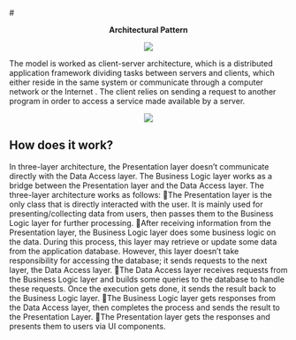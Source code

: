 #<p style="text-align: center;">**Architectural Pattern**</p>

<p align="center">
 <img src="https://user-images.githubusercontent.com/54281955/205369482-48740dd9-ae92-4e8d-87ab-2c5f0a5087f5.png"/></p>


The model is worked as  client-server architecture, which  is a distributed 
application framework dividing tasks between servers and clients, 
which either reside in the same system or communicate through a computer
 network or the Internet .
The client relies on sending a request to 
another program in order to access a service made available
 by a server.
<p align="center">
 <img src="https://user-images.githubusercontent.com/54281955/205369624-556a5f60-077d-4460-bdf6-a452d6988ec9.png"/></p>

How does it work?
---
In three-layer architecture, the Presentation layer doesn’t communicate directly with the Data Access layer. The Business Logic
 layer works as a bridge between the Presentation layer and the Data Access layer. The three-layer architecture works as follows:
The Presentation layer is the only class that is directly interacted with the user. It is mainly used for presenting/collecting data
 from users, then passes them to the Business Logic layer for further processing.
After receiving information from the Presentation layer, the Business Logic layer does some business logic on the data. During this process, this layer may
 retrieve or update some data from the application database. However, this layer doesn’t take responsibility for accessing the database;
 it sends requests to the next layer, the Data Access layer.
The Data Access layer receives requests from the Business Logic layer and builds some queries to the database to handle these requests. 
Once the execution gets done, it sends the result back to the Business Logic layer.
The Business Logic layer gets responses from the Data Access layer, then completes the process and sends the result to the Presentation Layer.
The Presentation layer gets the responses and presents them to users via UI components.





